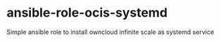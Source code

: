 # ansible-role-ocis-systemd
Simple ansible role to install owncloud infinite scale as systemd service
